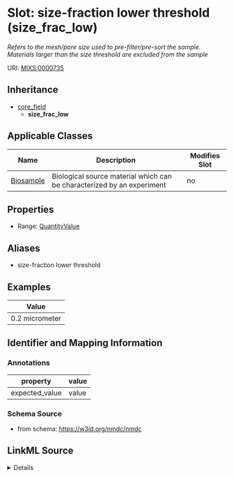 # Slot: size-fraction lower threshold (size_frac_low)


_Refers to the mesh/pore size used to pre-filter/pre-sort the sample. Materials larger than the size threshold are excluded from the sample_



URI: [MIXS:0000735](https://w3id.org/mixs/0000735)




## Inheritance

* [core_field](core_field.md)
    * **size_frac_low**





## Applicable Classes

| Name | Description | Modifies Slot |
| --- | --- | --- |
[Biosample](Biosample.md) | Biological source material which can be characterized by an experiment |  no  |







## Properties

* Range: [QuantityValue](QuantityValue.md)



## Aliases


* size-fraction lower threshold




## Examples

| Value |
| --- |
| 0.2 micrometer |

## Identifier and Mapping Information





### Annotations

| property | value |
| --- | --- |
| expected_value | value || preferred_unit | micrometer || occurrence | 1 |



### Schema Source


* from schema: https://w3id.org/nmdc/nmdc




## LinkML Source

<details>
```yaml
name: size_frac_low
annotations:
  expected_value:
    tag: expected_value
    value: value
  preferred_unit:
    tag: preferred_unit
    value: micrometer
  occurrence:
    tag: occurrence
    value: '1'
description: Refers to the mesh/pore size used to pre-filter/pre-sort the sample.
  Materials larger than the size threshold are excluded from the sample
title: size-fraction lower threshold
examples:
- value: 0.2 micrometer
from_schema: https://w3id.org/nmdc/nmdc
aliases:
- size-fraction lower threshold
rank: 1000
is_a: core field
slot_uri: MIXS:0000735
multivalued: false
alias: size_frac_low
domain_of:
- Biosample
range: QuantityValue

```
</details>